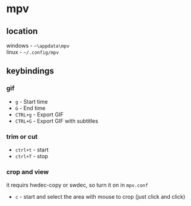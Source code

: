 # mpv

## location

windows -  `~\appdata\mpv` </br>
linux -    `~/.config/mpv`

## keybindings

### gif 

- `g` - Start time
- `G` - End time
- `CTRL+g` - Export GIF
- `CTRL+G` - Export GIF with subtitles

### trim or cut 
 
- `ctrl+t` - start
- `ctrl+T` - stop


### crop and view

it requirs hwdec-copy or swdec, so turn it on in `mpv.conf`

- `c` - start and select the area with mouse to crop (just click and click)

